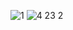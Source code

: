 ![1](https://cloud.githubusercontent.com/assets/16977501/14392631/ee86b8da-fddf-11e5-9d0d-194a59fb28cd.jpg)
![4 23 2](https://cloud.githubusercontent.com/assets/16977501/14392632/eea39180-fddf-11e5-9a20-8e271a87d3e6.jpg)
